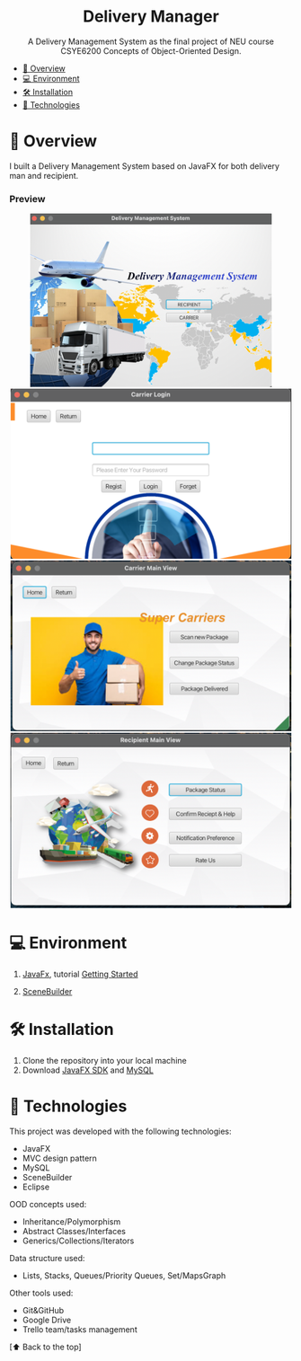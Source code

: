 <h1 align="center"> Delivery Manager</h1>

<p align="center">
A Delivery Management System as the final project of NEU course CSYE6200 Concepts of Object-Oriented Design. <br/>
</p>

<!-- TOC -->
* [📑 Overview](#-overview)
* [💻 Environment](#-environment)
* [🛠 Installation](#-installation)
* [🚀 Technologies](#-technologies)
<!-- TOC -->

# 📑 Overview
I built a Delivery Management System based on JavaFX for both delivery man and recipient. 
### Preview
<div align="center">
<img src="demo/Home.png" width="430">
<img src="demo/Login.png" width="500">
<img src="demo/Carrier.png" width="500">
<img src="demo/Recipient.png" width="500">
</div>

# 💻 Environment
1. [JavaFx](https://openjfx.io/), tutorial [Getting Started](https://openjfx.io/openjfx-docs/)

2. [SceneBuilder](https://gluonhq.com/products/scene-builder/)

# 🛠 Installation
1. Clone the repository into your local machine
2. Download [JavaFX SDK](https://gluonhq.com/products/javafx/) and [MySQL](https://dev.mysql.com/downloads/installer/)

# 🚀 Technologies
This project was developed with the following technologies:
- JavaFX
- MVC design pattern
- MySQL
- SceneBuilder
- Eclipse
  
OOD concepts used:
- Inheritance/Polymorphism
- Abstract Classes/Interfaces
- Generics/Collections/Iterators

Data structure used:  
- Lists, Stacks, Queues/Priority Queues, Set/MapsGraph

Other tools used:  
- Git&GitHub
- Google Drive
- Trello team/tasks management

[⬆ Back to the top]<br>





